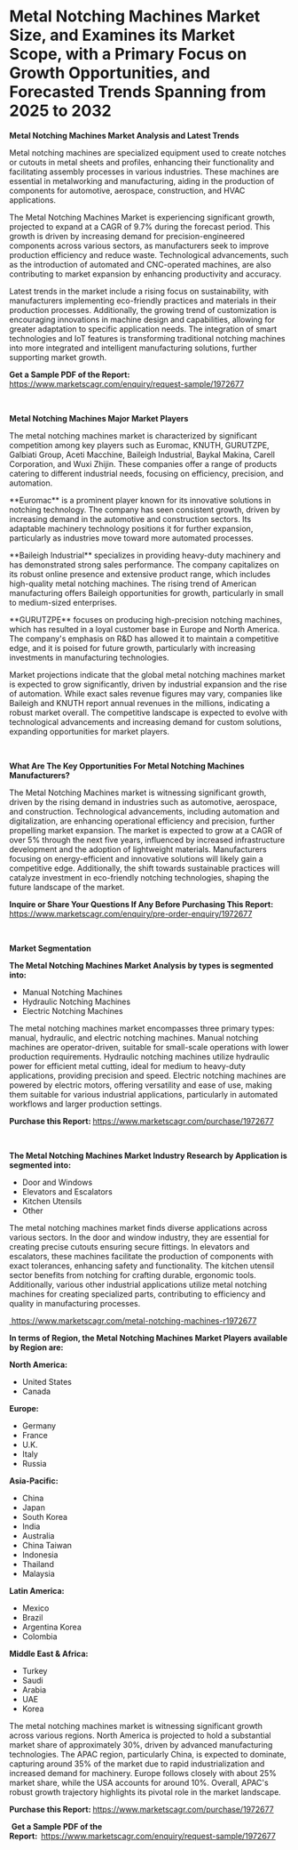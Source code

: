 <p><h1>Metal Notching Machines Market Size, and Examines its Market Scope, with a Primary Focus on Growth Opportunities, and Forecasted Trends Spanning from 2025 to 2032</h1></p><p><strong>Metal Notching Machines Market Analysis and Latest Trends</strong></p>
<p><p>Metal notching machines are specialized equipment used to create notches or cutouts in metal sheets and profiles, enhancing their functionality and facilitating assembly processes in various industries. These machines are essential in metalworking and manufacturing, aiding in the production of components for automotive, aerospace, construction, and HVAC applications.</p><p>The Metal Notching Machines Market is experiencing significant growth, projected to expand at a CAGR of 9.7% during the forecast period. This growth is driven by increasing demand for precision-engineered components across various sectors, as manufacturers seek to improve production efficiency and reduce waste. Technological advancements, such as the introduction of automated and CNC-operated machines, are also contributing to market expansion by enhancing productivity and accuracy.</p><p>Latest trends in the market include a rising focus on sustainability, with manufacturers implementing eco-friendly practices and materials in their production processes. Additionally, the growing trend of customization is encouraging innovations in machine design and capabilities, allowing for greater adaptation to specific application needs. The integration of smart technologies and IoT features is transforming traditional notching machines into more integrated and intelligent manufacturing solutions, further supporting market growth.</p></p>
<p><strong>Get a Sample PDF of the Report:&nbsp;</strong> <a href="https://www.marketscagr.com/enquiry/request-sample/1972677?utm_campaign=2383&utm_medium=2&utm_source=Github&utm_content=ia&utm_term=12042025&utm_id=metal-notching-machines">https://www.marketscagr.com/enquiry/request-sample/1972677</a></p>
<p>&nbsp;</p>
<p><strong>Metal Notching Machines Major Market Players</strong></p>
<p><p>The metal notching machines market is characterized by significant competition among key players such as Euromac, KNUTH, GURUTZPE, Galbiati Group, Aceti Macchine, Baileigh Industrial, Baykal Makina, Carell Corporation, and Wuxi Zhijin. These companies offer a range of products catering to different industrial needs, focusing on efficiency, precision, and automation.</p><p>**Euromac** is a prominent player known for its innovative solutions in notching technology. The company has seen consistent growth, driven by increasing demand in the automotive and construction sectors. Its adaptable machinery technology positions it for further expansion, particularly as industries move toward more automated processes.</p><p>**Baileigh Industrial** specializes in providing heavy-duty machinery and has demonstrated strong sales performance. The company capitalizes on its robust online presence and extensive product range, which includes high-quality metal notching machines. The rising trend of American manufacturing offers Baileigh opportunities for growth, particularly in small to medium-sized enterprises.</p><p>**GURUTZPE** focuses on producing high-precision notching machines, which has resulted in a loyal customer base in Europe and North America. The company's emphasis on R&D has allowed it to maintain a competitive edge, and it is poised for future growth, particularly with increasing investments in manufacturing technologies.</p><p>Market projections indicate that the global metal notching machines market is expected to grow significantly, driven by industrial expansion and the rise of automation. While exact sales revenue figures may vary, companies like Baileigh and KNUTH report annual revenues in the millions, indicating a robust market overall. The competitive landscape is expected to evolve with technological advancements and increasing demand for custom solutions, expanding opportunities for market players.</p></p>
<p>&nbsp;</p>
<p><strong>What Are The Key Opportunities For Metal Notching Machines Manufacturers?</strong></p>
<p><p>The Metal Notching Machines market is witnessing significant growth, driven by the rising demand in industries such as automotive, aerospace, and construction. Technological advancements, including automation and digitalization, are enhancing operational efficiency and precision, further propelling market expansion. The market is expected to grow at a CAGR of over 5% through the next five years, influenced by increased infrastructure development and the adoption of lightweight materials. Manufacturers focusing on energy-efficient and innovative solutions will likely gain a competitive edge. Additionally, the shift towards sustainable practices will catalyze investment in eco-friendly notching technologies, shaping the future landscape of the market.</p></p>
<p><strong>Inquire or Share Your Questions If Any Before Purchasing This Report:</strong> <a href="https://www.marketscagr.com/enquiry/pre-order-enquiry/1972677?utm_campaign=2383&utm_medium=2&utm_source=Github&utm_content=ia&utm_term=12042025&utm_id=metal-notching-machines">https://www.marketscagr.com/enquiry/pre-order-enquiry/1972677</a></p>
<p>&nbsp;</p>
<p><strong>Market Segmentation</strong></p>
<p><strong>The Metal Notching Machines Market Analysis by types is segmented into:</strong></p>
<p><ul><li>Manual Notching Machines</li><li>Hydraulic Notching Machines</li><li>Electric Notching Machines</li></ul></p>
<p><p>The metal notching machines market encompasses three primary types: manual, hydraulic, and electric notching machines. Manual notching machines are operator-driven, suitable for small-scale operations with lower production requirements. Hydraulic notching machines utilize hydraulic power for efficient metal cutting, ideal for medium to heavy-duty applications, providing precision and speed. Electric notching machines are powered by electric motors, offering versatility and ease of use, making them suitable for various industrial applications, particularly in automated workflows and larger production settings.</p></p>
<p><strong>Purchase this Report:&nbsp;</strong><a href="https://www.marketscagr.com/purchase/1972677?utm_campaign=2383&utm_medium=2&utm_source=Github&utm_content=ia&utm_term=12042025&utm_id=metal-notching-machines">https://www.marketscagr.com/purchase/1972677</a></p>
<p>&nbsp;</p>
<p><strong>The Metal Notching Machines Market Industry Research by Application is segmented into:</strong></p>
<p><ul><li>Door and Windows</li><li>Elevators and Escalators</li><li>Kitchen Utensils</li><li>Other</li></ul></p>
<p><p>The metal notching machines market finds diverse applications across various sectors. In the door and window industry, they are essential for creating precise cutouts ensuring secure fittings. In elevators and escalators, these machines facilitate the production of components with exact tolerances, enhancing safety and functionality. The kitchen utensil sector benefits from notching for crafting durable, ergonomic tools. Additionally, various other industrial applications utilize metal notching machines for creating specialized parts, contributing to efficiency and quality in manufacturing processes.</p></p>
<p><a href="https://www.marketscagr.com/metal-notching-machines-r1972677?utm_campaign=2383&utm_medium=2&utm_source=Github&utm_content=ia&utm_term=12042025&utm_id=metal-notching-machines">&nbsp;https://www.marketscagr.com/metal-notching-machines-r1972677</a></p>
<p><strong>In terms of Region, the Metal Notching Machines Market Players available by Region are:</strong></p>
<p>
    <p> <strong> North America: </strong>
        <ul>
            <li>United States</li>
            <li>Canada</li>
        </ul>
        </p> 
    <p> <strong> Europe: </strong>
        <ul>
            <li>Germany</li>
            <li>France</li>
            <li>U.K.</li>
            <li>Italy</li>
            <li>Russia</li>
        </ul>
        </p> 
    <p> <strong> Asia-Pacific: </strong>
        <ul>
            <li>China</li>
            <li>Japan</li>
            <li>South Korea</li>
            <li>India</li>
            <li>Australia</li>
            <li>China Taiwan</li>
            <li>Indonesia</li>
            <li>Thailand</li>
            <li>Malaysia</li>
        </ul>
        </p> 
    <p> <strong> Latin America: </strong>
        <ul>
            <li>Mexico</li>
            <li>Brazil</li>
            <li>Argentina Korea</li>
            <li>Colombia</li>
        </ul>
        </p> 
    <p> <strong> Middle East & Africa: </strong>
        <ul>
            <li>Turkey</li>
            <li>Saudi</li>
            <li>Arabia</li>
            <li>UAE</li>
            <li>Korea</li>
        </ul>
    </p>
    </p>
<p><p>The metal notching machines market is witnessing significant growth across various regions. North America is projected to hold a substantial market share of approximately 30%, driven by advanced manufacturing technologies. The APAC region, particularly China, is expected to dominate, capturing around 35% of the market due to rapid industrialization and increased demand for machinery. Europe follows closely with about 25% market share, while the USA accounts for around 10%. Overall, APAC's robust growth trajectory highlights its pivotal role in the market landscape.</p></p>
<p><strong>Purchase this Report: </strong><a href="https://www.marketscagr.com/purchase/1972677?utm_campaign=2383&utm_medium=2&utm_source=Github&utm_content=ia&utm_term=12042025&utm_id=metal-notching-machines">https://www.marketscagr.com/purchase/1972677</a></p>
<p>&nbsp;<strong>Get a Sample PDF of the Report:&nbsp;&nbsp;</strong><a href="https://www.marketscagr.com/enquiry/request-sample/1972677?utm_campaign=2383&utm_medium=2&utm_source=Github&utm_content=ia&utm_term=12042025&utm_id=metal-notching-machines">https://www.marketscagr.com/enquiry/request-sample/1972677</a></p>
<p><strong></strong></p>
<p><p></p><p></p><p></p></p>